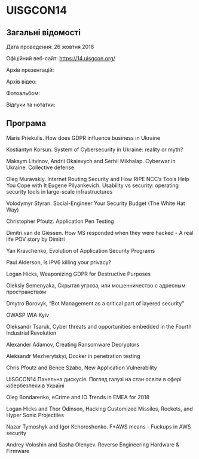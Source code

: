 # UISGCON14

## Загальні відомості

Дата проведення: 26 жовтня 2018

Офіційний веб-сайт: https://14.uisgcon.org/

Архів презентацій:

Архів відео:

Фотоальбом:

Відгуки та нотатки:

## Програма
Māris Priekulis. How does GDPR influence business in Ukraine

Kostiantyn Korsun. System of Cybersecurity in Ukraine: reality or myth?

Maksym Litvinov, Andrii Okaievych and Serhii Mikhalap. Cyberwar in Ukraine. Collective defense.

Oleg Muravskiy. Internet Routing Security and How RIPE NCC’s Tools Help You Cope with It
Eugene Pilyankevich. Usability vs security: operating security tools in large-scale infrastructures

Volodymyr Styran. Social-Engineer Your Security Budget (The White Hat Way)

Christopher Pfoutz. Application Pen Testing

Dimitri van de Giessen. How MS responded when they were hacked - A real life POV story by Dimitri  

Yan Kravchenko, Evolution of Application Security Programs

Paul Alderson, Is IPV6 killing your privacy?

Logan Hicks, Weaponizing GDPR for Destructive Purposes

Oleksiy Semenyaka, Скрытая угроза, или мошенничество с адресным пространством

Dmytro Borovyk, “Bot Management as a critical part of layered security”

OWASP WIA Kyiv

Oleksandr Tsaruk, Cyber threats and opportunities embedded in the Fourth Industrial Revolution

Alexander Adamov, Creating Ransomware Decryptors

Aleksandr Mezherytskyi, Docker in penetration testing

Chris Pfoutz and Bence Szabo, New Application Vulnerability

UISGCON14 Панельна дискусія. Погляд галузі на стан освіти в сфері кібербезпеки в Україні

Oleg Bondarenko, eCrime and IO Trends in EMEA for 2018

Logan Hicks and Thor Odinson, Hacking Customized Missiles, Rockets, and Hyper Sonic Projectiles

Nazar Tymoshyk and Igor Kchoroshenko. F\*AWS means - Fuckups in AWS security

Andrey Voloshin and Sasha Olenyev. Reverse Engineering Hardware & Firmware
